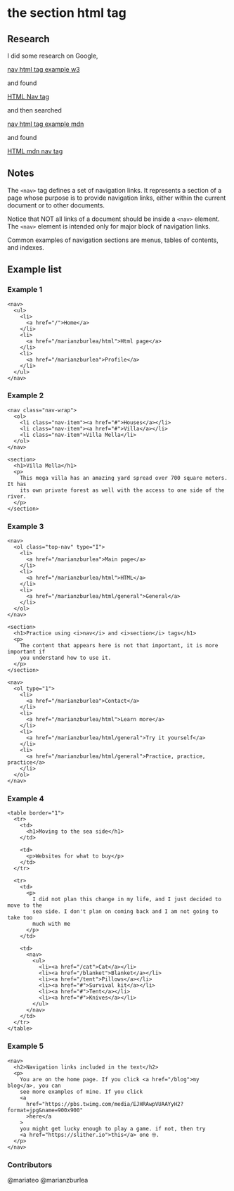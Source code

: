 # the **section** html tag

## Research

I did some research on Google,

[nav html tag example w3](https://www.google.com/search?q=nav+html+tag+example+w3)

and found

[HTML Nav tag](https://www.w3schools.com/tags/tag_nav.asp)

and then searched

[nav html tag example mdn](https://www.google.com/search?q=nav+html+tag+example+mdn)

and found

[HTML mdn nav tag](https://developer.mozilla.org/en-US/docs/Web/HTML/Element/nav)

## Notes

The `<nav>` tag defines a set of navigation links. It represents a section of a page whose purpose is to provide navigation links, either within the current document or to other documents.

Notice that NOT all links of a document should be inside a `<nav>` element. The `<nav>` element is intended only for major block of navigation links.

Common examples of navigation sections are menus, tables of contents, and indexes.

## Example list

### Example 1

```html:
<nav>
  <ul>
    <li>
      <a href="/">Home</a>
    </li>
    <li>
      <a href="/marianzburlea/html">Html page</a>
    </li>
    <li>
      <a href="/marianzburlea">Profile</a>
    </li>
  </ul>
</nav>
```

### Example 2

```html:
<nav class="nav-wrap">
  <ol>
    <li class="nav-item"><a href="#">Houses</a></li>
    <li class="nav-item"><a href="#">Villa</a></li>
    <li class="nav-item">Villa Mella</li>
  </ol>
</nav>

<section>
  <h1>Villa Mella</h1>
  <p>
    This mega villa has an amazing yard spread over 700 square meters. It has
    its own private forest as well with the access to one side of the river.
  </p>
</section>
```

### Example 3

```html:
<nav>
  <ol class="top-nav" type="I">
    <li>
      <a href="/marianzburlea">Main page</a>
    </li>
    <li>
      <a href="/marianzburlea/html">HTML</a>
    </li>
    <li>
      <a href="/marianzburlea/html/general">General</a>
    </li>
  </ol>
</nav>

<section>
  <h1>Practice using <i>nav</i> and <i>section</i> tags</h1>
  <p>
    The content that appears here is not that important, it is more important if
    you understand how to use it.
  </p>
</section>

<nav>
  <ol type="1">
    <li>
      <a href="/marianzburlea">Contact</a>
    </li>
    <li>
      <a href="/marianzburlea/html">Learn more</a>
    </li>
    <li>
      <a href="/marianzburlea/html/general">Try it yourself</a>
    </li>
    <li>
      <a href="/marianzburlea/html/general">Practice, practice, practice</a>
    </li>
  </ol>
</nav>
```

### Example 4

```html:
<table border="1">
  <tr>
    <td>
      <h1>Moving to the sea side</h1>
    </td>

    <td>
      <p>Websites for what to buy</p>
    </td>
  </tr>

  <tr>
    <td>
      <p>
        I did not plan this change in my life, and I just decided to move to the
        sea side. I don't plan on coming back and I am not going to take too
        much with me
      </p>
    </td>

    <td>
      <nav>
        <ul>
          <li><a href="/cat">Cat</a></li>
          <li><a href="/blanket">Blanket</a></li>
          <li><a href="/tent">Pillows</a></li>
          <li><a href="#">Survival kit</a></li>
          <li><a href="#">Tent</a></li>
          <li><a href="#">Knives</a></li>
        </ul>
      </nav>
    </td>
  </tr>
</table>
```

### Example 5

```html:
<nav>
  <h2>Navigation links included in the text</h2>
  <p>
    You are on the home page. If you click <a href="/blog">my blog</a>, you can
    see more examples of mine. If you click
    <a
      href="https://pbs.twimg.com/media/EJHRAwpVUAAYyH2?format=jpg&name=900x900"
      >here</a
    >
    you might get lucky enough to play a game. if not, then try
    <a href="https://slither.io">this</a> one 🤓.
  </p>
</nav>
```

### Contributors

@mariateo
@marianzburlea

